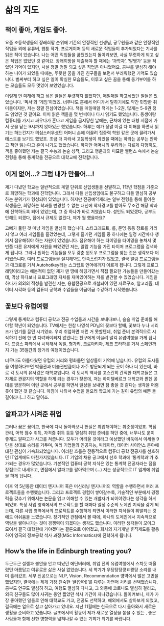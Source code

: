 # 삶의 지도

## 책이 좋아, 게임도 좋아.

요즘 초등학생들의 장래희망 순위에 기존의 안정적인 선생님, 공무원들과 같은 안정적인 직업들 외에 유튜버, 웹툰 작가, 프로게이머 등의 새로운 직업들이 추가되었다는 기사를 읽은 적이 있습니다. 나는 어떤 직업들을 꿈꿨었는지 돌이켜보면, 사실 뚜렷하게 되고 싶은 직업은 없었던 것 같아요. 장래희망을 제출해야 할 때에는 ‘과학자’, ‘발명가’ 등을 적었던 기억이 있지만, 사실 정말 정말 되고 싶은 직업은 아니었어요. 공부를 열심히 해야하는 나이가 되었을 때에는, 뚜렷한 꿈을 가진 친구들을 보면서 부러워했던 기억도 있습니다. 벌써부터 하고 싶은 일이 확실한 모습들도, 이루고 싶은 꿈을 통해 동기부여를 하는 모습들도 모두 멋있어 보였었습니다.

이렇게 먼 미래에 하고 싶은 일들은 뚜렷하지 않았지만, 매일매일 하고싶었던 일들은 있었습니다. ‘독서’와 ‘게임’이었죠. 너무나도 흔해서 어디가서 말하기에도 약간 민망한 취미들이지만, 저는 정말 진심이었습니다. 책을 매일매일 적게는 1-2권, 많게는 5-6권 정도 읽었던 것 같아요. 이미 읽은 책들을 몇 번씩이나 다시 읽기도 했었습니다. 동생이랑 컴퓨터를 가지고 싸우다가 혼나고 게임을 금지당한 날에는, 근처에 있는 대형 서점에 가서 문을 닫는 9시까지 앉아있곤 했었습니다. 하루는 얘가 정말 이걸 다 이해를 하면서 읽기는 하는건지가 의심스러우셨던 어머니 손에 이끌려 집중력 학원 같은 곳에 끌려가서 테스트를 보기도 했었죠. 조금 더 자라서 고등학생이 되었을 때에는 하라는 공부는 안하고 책만 읽는다고 혼이 나기도 했었습니다. 하지만 어머니의 우려와는 다르게 다행히도, 책을 좋아했던 저는 결국 수능과 논술 성적, 그리고 행운과의 미묘한 밸런스 속에서 논술 전형을 통해 통계학을 전공으로 대학교에 진학합니다.

## 이게 없어…? 그럼 내가 만들어…!

제가 다녔던 학교는 일반적으로 계열 단위로 신입생들을 선발하고, 1학년 학점을 기준으로 희망하는 학과에 진학합니다. 그래서 다들 신입생임에도 불구하고 다들 열심히 공부하는 분위기가 형성되어 있었습니다. 하지만 전공예약제라는 일부 전형을 통해 들어온 학생들은, 희망하는 학과를 변경할 수 없는 대신에 학사경고를 받아도 무조건 해당 학과에 진학하도록 되어 있었는데, 그 중 하나가 바로 저였습니다. 성인도 되었겠다, 공부도 안해도 되겠다, 집에서 규제도 없겠다, 제가 뭘 했을까요?

고삐가 풀린 것 마냥 게임을 열심히 했습니다. 스타크래프트, 롤, 문명 등등 장르를 가리지 않고 여러 게임들을 즐겼었는데, 그렇게 즐기던 게임들 중 하나에는 일정 시간마다 챙겨서 점유해줘야 하는 자원이 있었습니다. 점유해야 하는 타이밍을 타이밍을 놓쳐서 몇 번쯤 다른 유저에게 자원을 빼았겼던 저는, 알람 기능을 가진 타이머 프로그램을 검색하게 됩니다. 그러나 원하는 기능들을 모두 갖춘 윈도우 프로그램을 찾는 것은 생각보다 어려웠습니다. 여러 프로그램들을 설치해봐도 만족스럽지가 않았고, 결국 알람 프로그램들과 매크로를 거쳐 Autohotkey라는 스크립트 언어에까지 이르게 됩니다. 그렇게 프로그래밍이라고는 해본적이 없던 제가 맨 땅에 헤딩가면서 직접 필요한 기능들을 만들어갔는데, 막상 하다보니 프로그래밍 자체를 재미있어하는 저를 발견할 수 있었습니다. 게임을 하다가 의외의 적성을 발견한 저는, 융합전공으로 개설되어 있던 자료구조, 알고리즘, 데이터 시각화 등의 컴퓨터 공학과 수업들을 야금야금 수강하기 시작했습니다.

## 꽃보다 유럽여행

그렇게 통계학과 컴퓨터 공학과 전공 수업들과 시간을 보내다보니, 슬슬 취업 준비를 해야할 학년이 되었습니다. TV에서는 한참 나영석 PD님의 꽃보다 할배, 꽃보다 누나 시리즈가 인기를 끌던 시기였죠. 우리 취업하면 저런 거 못할텐데, 취업 준비 본격적으로 시작하기 전에 한 번 다녀와야되지 않겠냐는 친구에게 이끌려 덜컥 유럽여행을 가게 됩니다. 프랑스 파리에서 시작해서 독일, 헝가리, 크로아티아, 체코 프라하를 거쳐 스페인까지 가는 35일간의 장거리 여행이었습니다.

너무나도 아름다웠던 유럽의 거리와 평화롭던 일상들이 기억에 남습니다. 유럽의 도시들을 여행하다보면 박물관과 미술관만큼이나 자주 방문되게 되는 곳이 하나 더 있는데, 바로 각 도시의 유서깊은 대학교입니다. 각 도시의 역사를 고스란히 간직한 대학교들은 그 자체로 관광지의 역할을 하게 되는 경우가 잦은데, 저는 하이델베르크 대학교와 뮌헨 공대를 방문하며 이런 곳에서 공부를 하면서 일상을 보내면 참 좋을 것 같다는 생각을 어렴풋이 했던 것 같습니다. 아침에 나와서 수업을 들으러 학교에 가는 길이 유럽의 예쁜 돌길이라니…! 하고 말이죠.

## 알파고가 시켜준 취업

그러나 꿈은 꿈이고, 한국에 다시 돌아와보니 현실은 취업해야하는 취준생이었죠. 학점 관리, 어학 점수 취득, 자격증 취득 등등 열심히 취업 준비를 하던 중에, 너무나도 운이 좋게도 알파고가 사고를 쳐줍니다. 모두가 어려울 것이라고 예상했던 바둑에서 이세돌 9단을 상대로 승리를 거두며, 여러 기업들의 인공지능, 빅데이터, 데이터 사이언스 분야에 대한 관심이 가속화되었습니다. 이러한 흐름은 전통적으로 컴퓨터 공학 전공자를 선호하던 IT업계에도 마찬가지였습니다. IT 기업의 채용 공고에서 선호 학과에 ‘통계학과’가 추가되는 경우가 많았습니다. 기본적인 컴퓨터 공학 지식은 있는 통계학 전공자라는 점을 장점으로 내세우고, 면접에서 알파고를 팔아먹으며 (…) 저는 성공적으로 IT 업계에 취업을 하게 됩니다.

이후 약 5년동안 데이터 엔지니어 혹은 머신러닝 엔지니어의 역할을 수행하면서 여러 프로젝트들을 수행했습니다. 그리고 프로젝트 경험이 쌓여갈수록, 기술적인 부분에서 경쟁력을 갖추기 위해서는 논문을 읽고 이해할 수 있는 개발자가 되어야겠다는 생각을 하게 되었죠. 특정 사업 영역에서의 프로젝트를 할 때마다 일정 수준의 도메인 지식을 갖게 되는데, 다른 사업 영역에서의 프로젝트를 수행하게 되면서 이러한 지식들이 휘발되는 것에도 아쉬움을 느꼈습니다. 장기적인 관점에서 볼 때에, 하나의 도메인에서 지속적으로 역량을 쌓아나가는 것이 경쟁력이 되겠다는 생각도 했습니다. 이러한 생각들이 모이고 모여서 결국 대학원에 가야겠다는 결론으로 이어졌고, 회사의 자기개발 휴직제도를 활용하여 영국의 정보공학 석사 과정(MSc Informatics)에 진학하게 됩니다.

## How’s the life in Edinburgh treating you?

두근두근 설렘과 불안을 안고 떠났던 에딘버러에, 취업 전의 유럽여행에서 스치듯 떠올렸던 아름답고 여유로운 삶은 사실 없었습니다. 세 학기가 우당탕탕쿵ㅌ쾅탕 소리를 내며 흘러갔죠. 세부 전공으로는 NLP, Vision, Recommendation 영역에서 많은 고민을 했었지만, 결국에는 제게 가장 친숙한 ‘글(언어)’를 다루는 자연어 처리를 선택했습니다. 공부도 연구도 열심히 하고, 여행도 열심히 다니고, 그 와중에 코로나도 열심히 걸리고, 외국 친구들도 많이 사귀는 동안 짧았던 석사 기간이 지나갔습니다. 돌이켜보니, 제가 가장 좋아했던 일들로 인해 대학교도 가고, 전공도 선택하고, 해외에서도 살아보게 되었고, 결국에는 업으로 삼고 살아가고 있네요. 
지난 11월에는 한국으로 다시 돌아와서 새로운 생활을 준비하고 있습니다. 글또에서의 활동이 제가 새로운 열정을 쏟을 수 있는 , 좋은 사람들과 함께 선한 영향력을 넓혀나갈 수 있는 기회가 되기를 바랍니다.